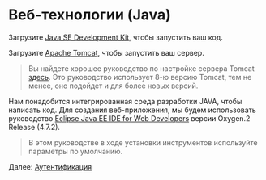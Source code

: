 # Веб-технологии (Java)

Загрузите [Java SE Development Kit](http://www.oracle.com/technetwork/java/javase/downloads/jdk8-downloads-2133151.html), чтобы запустить ваш код. 

Загрузите [Apache Tomcat](https://tomcat.apache.org/download-90.cgi), чтобы запустить ваш сервер. 

> Вы найдете хорошее руководство по настройке сервера Tomcat [здесь](https://crunchify.com/step-by-step-guide-to-setup-and-install-apache-tomcat-server-in-eclipse-development-environment-ide/). Это руководство использует 8-ю версию Tomcat, тем не менее, оно подойдет и для более новых версий. 

Нам понадобится интегрированная среда разработки JAVA, чтобы написать код. Для создания веб-приложения, мы будем использовать руководство [Eclipse Java EE IDE for Web Developers](http://www.eclipse.org/downloads/packages/eclipse-ide-java-ee-developers/oxygen3) версии Oxygen.2 Release (4.7.2). 

> В этом руководстве в ходе установки инструментов используйте параметры по умолчанию.

Далее: [Аутентификация](oauth/)
